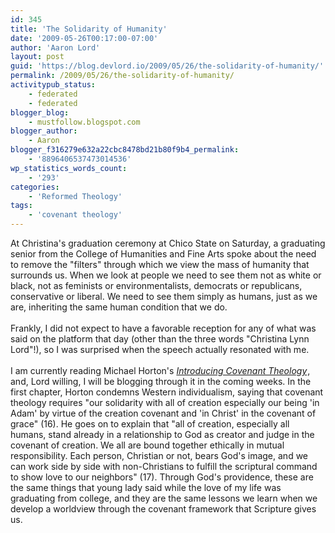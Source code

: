 ```yaml
---
id: 345
title: 'The Solidarity of Humanity'
date: '2009-05-26T00:17:00-07:00'
author: 'Aaron Lord'
layout: post
guid: 'https://blog.devlord.io/2009/05/26/the-solidarity-of-humanity/'
permalink: /2009/05/26/the-solidarity-of-humanity/
activitypub_status:
    - federated
    - federated
blogger_blog:
    - mustfollow.blogspot.com
blogger_author:
    - Aaron
blogger_f316279e632a22cbc8478bd21b80f9b4_permalink:
    - '8896406537473014536'
wp_statistics_words_count:
    - '293'
categories:
    - 'Reformed Theology'
tags:
    - 'covenant theology'
---
```


At Christina's graduation ceremony at Chico State on Saturday, a graduating senior from the College of Humanities and Fine Arts spoke about the need to remove the "filters" through which we view the mass of humanity that surrounds us. When we look at people we need to see them not as white or black, not as feminists or environmentalists, democrats or republicans, conservative or liberal. We need to see them simply as humans, just as we are, inheriting the same human condition that we do.<br /><br />Frankly, I did not expect to have a favorable reception for any of what was said on the platform that day (other than the three words "Christina Lynn Lord"!), so I was surprised when the speech actually resonated with me.<br /><br />I am currently reading Michael Horton's <span style="font-style:italic;"><a href="http://www.amazon.com/gp/product/080107195X?ie=UTF8&amp;tag=lbmusic&amp;linkCode=as2&amp;camp=1789&amp;creative=390957&amp;creativeASIN=080107195X">Introducing Covenant Theology</a><img src="http://www.assoc-amazon.com/e/ir?t=lbmusic&amp;l=as2&amp;o=1&amp;a=080107195X" width="1" height="1" border="0" alt="" /></span>, and, Lord willing, I will be blogging through it in the coming weeks. In the first chapter, Horton condemns Western individualism, saying that covenant theology requires "our solidarity with all of creation especially our being 'in Adam' by virtue of the creation covenant and 'in Christ' in the covenant of grace" (16). He goes on to explain that "all of creation, especially all humans, stand already in a relationship to God as creator and judge in the covenant of creation. We all are bound together ethically in mutual responsibility. Each person, Christian or not, bears God's image, and we can work side by side with non-Christians to fulfill the scriptural command to show love to our neighbors" (17). Through God's providence, these are the same things that young lady said while the love of my life was graduating from college, and they are the same lessons we learn when we develop a worldview through the covenant framework that Scripture gives us.